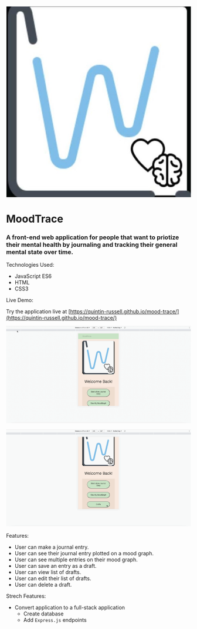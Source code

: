 ![alt text](https://github.com/Quintin-Russell/ajax-project/blob/master/images/ajax-logo.jpg "MoodTrace Logo")

# MoodTrace
### A front-end web application for people that want to priotize their mental health by journaling and tracking their general mental state over time.

<dl>
  <dt>
    Technologies Used:
  </dt>
</dl>

- JavaScript ES6
- HTML
- CSS3

<dl>
  <dt>
    Live Demo: 
  </dt>
</dl>

Try the application live at [https://quintin-russell.github.io/mood-trace/](https://quintin-russell.github.io/mood-trace/)

![Ajax-Project Demo](https://github.com/Quintin-Russell/ajax-project/blob/master/ajax-prj-demo.gif)

![Ajax-Project Demo2](https://github.com/Quintin-Russell/ajax-project/blob/master/ajax-prj-demo2.gif)

<dl>
  <dt>
    Features: 
  </dt>
</dl>

- User can make a journal entry.
- User can see their journal entry plotted on a mood graph.
- User can see multiple entries on their mood graph.
- User can save an entry as a draft.
- User can view list of drafts.
- User can edit their list of drafts.
- User can delete a draft.

<dl>
  <dt>
    Strech Features: 
  </dt>
</dl>

- Convert application to a full-stack application
  - Create database
  - Add `Express.js` endpoints

